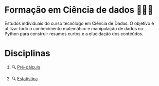# Formação em Ciência de dados  👩🏻‍💻 

Estudos individuais do curso tecnólogo em Ciência de Dados. O objetivo é utilizar todo o conhecimento matemático e manipulação de dados no Python para construir resumos curtos e a elucidação dos conteúdos.


# Disciplinas

1. 🔍 [Pré-cálculo](https://github.com/deborabmfreitas/data-science-technologist/blob/main/pre-calculo.ipynb)

2. 🔍 [Estatística]()

